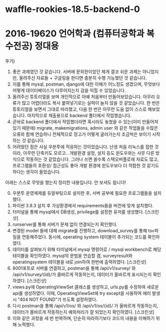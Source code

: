 # waffle-rookies-18.5-backend-0
# 2016-19620 언어학과 (컴퓨터공학과 복수전공) 정대용

후기)
1. 좋은 과제였던 것 같습니다. 서버에 문외한이었던 제게 결코 쉬운 과제는 아니었지만, 올려주신 자료들 + 구글링을 한다면 충분히 수행 가능했던 것 같습니다.
2. 이를 통해 mysql, postman, django에 대한 이해가 어느정도 생겼으며, 무엇보다 어떻게 데이터베이스가 다루어지는지 감을 익힐 수 있었습니다.
3. 올려주신 튜토리얼을 보며 개인적으로 아예 처음부터 만들어보았습니다. 아무리 오류가 많고 어렵더라도 복사 붙여넣기로는 실력이 늘지 않을 것 같았습니다. 한 번은 튜토리얼을 보면서 그대로 따라했고, 다음 한 번은 아무런 도움 없이 스스로 해보았습니다. 마지막으로 제출용으로 backend 폴더에서 작업했습니다.
4. 곧바로 backend 폴더에서 작업했더라면 혹시라도 놓쳤을 수 있는(이미 만들어져 있기 때문에) migrate, makemigrations, admin user 와 같은 작업들을 수많은 오류와 함께 연습하니 전체적으로 장고가 어떻게 굴러가는지 조금씩은 보이기 시작하는 것 같습니다.
5. 어려웠던 점은 사실 우분투에 적응하는 것이었습니다. 난생 처음 리눅스를 접한 것이라, 아무런 단축키도 모르고.. 개발환경 설정, 설치 등도 윈도우와는 사뭇 다른 방식으로 작동하는 것 같았습니다. 그러나 쓰면 쓸수록 스택오버플로에 자료도 많고, 프로그램들의 호환성/ 접근성도 좋아 개발 환경에 윈도우보다 더 적합한 것 같기도 하다는 생각이 들었습니다.


아래는 스스로 무엇을 했는지 정리한 내용입니다. 안 보셔도 됩니다!

0. 우분투 운영체제를 듀얼부팅으로 설치한 후, 서버 공부에 필요한 프로그램들을 설치했다.
1. 파이썬 3.8.3 설치 후 가상환경에서 requirements들을 버전에 맞게 설치했다.
2. 터미널을 통해 mysql에서 DB생성, privilege를 설정한 유저를 생성했다. [스크린샷]
3. runserver를 통해 서버가 문제 없이 연결되는지 확인했다.
4. 변경된 model 들에 대해 migrate를 진행하고, download_survey를 통해 tsv파일을 연동해주었다. 동시에, operating system 테이블이 추가되는 코드를 확인하였다.
5. 데이터를 살펴보기 위해 터미널에서 mysql 명령어로 / mysql workbench로 해당 테이블을 확인하였다. mysql의 문법을 연습할 겸, surveyresult와 operatingsystem 테이블을 id로 join하여 한번에 출력하였다. [스크린샷] 
6. 8001포트로 서버를 연결하고, postman을 통해 /api/v1/survey/ 와 /api/v1/survey/{id}/가 올바르게 작동하는지, 데이터가 올바르게 표시되는지 확인하였다. [스크린샷]
7. views.py에 OperatingViewSet 클래스를 생성하고, urls.py를 수정하여 새로운 api를 생성하였다. 이때, OperatingViewSet에 try except을 사용하여 에러 발생 시 "404 NOT FOUND"가 뜨도록 설정하였다. 
8. 다시 postman을 통해 /api/v1/os/ 와 /api/v1/os/{id}/ 가 올바르게 작동하는지, 데이터가 올바르게 작동하는지 예외처리가 잘 되었는지 확인하였다. [스크린샷]
9. 이와 같은 과정을 세 번 반복하며, 단순히 따라하기보다 코드의 내용을 이해하기 위해 노력했다.

